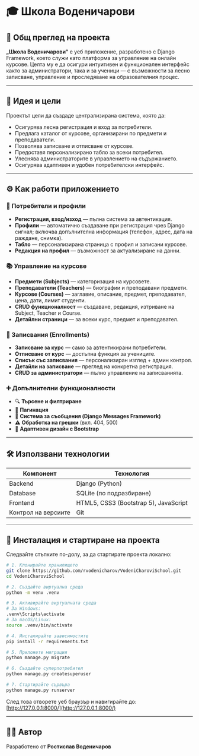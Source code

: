 
# 🎓 Школа Воденичарови

## 🧭 Общ преглед на проекта

**„Школа Воденичарови“** е уеб приложение, разработено с Django Framework, което служи като платформа за управление на онлайн курсове. Целта му е да осигури интуитивен и функционален интерфейс както за администратори, така и за ученици — с възможности за лесно записване, управление и проследяване на образователния процес.

---

## 🎯 Идея и цели

Проектът цели да създаде централизирана система, която да:

- Осигурява лесна регистрация и вход за потребители.
- Предлага каталог от курсове, организирани по предмети и преподаватели.
- Позволява записване и отписване от курсове.
- Предоставя персонализирано табло за всеки потребител.
- Улеснява администраторите в управлението на съдържанието.
- Осигурява адаптивен и удобен потребителски интерфейс.

---

## ⚙️ Как работи приложението

### 👤 Потребители и профили

- **Регистрация, вход/изход** — пълна система за автентикация.
- **Профили** — автоматично създаване при регистрация чрез Django сигнал; включва допълнителна информация (телефон, адрес, дата на раждане, снимка).
- **Табло** — персонализирана страница с профил и записани курсове.
- **Редакция на профил** — възможност за актуализиране на данни.

### 📚 Управление на курсове

- **Предмети (Subjects)** — категоризация на курсовете.
- **Преподаватели (Teachers)** — биографии и преподавани предмети.
- **Курсове (Courses)** — заглавие, описание, предмет, преподавател, цена, дати, лимит студенти.
- **CRUD функционалност** — създаване, редакция, изтриване на Subject, Teacher и Course.
- **Детайлни страници** — за всеки курс, предмет и преподавател.

### 📝 Записвания (Enrollments)

- **Записване за курс** — само за автентикирани потребители.
- **Отписване от курс** — достъпна функция за учениците.
- **Списък със записвания** — персонализиран изглед + админ контрол.
- **Детайли на записване** — преглед на конкретна регистрация.
- **CRUD за администратори** — пълно управление на записванията.

### ➕ Допълнителни функционалности

- 🔍 **Търсене и филтриране**
- 📄 **Пагинация**
- 💬 **Система за съобщения (Django Messages Framework)**
- ⚠️ **Обработка на грешки** (вкл. 404, 500)
- 📱 **Адаптивен дизайн с Bootstrap**

---

## 🛠️ Използвани технологии

| Компонент    | Технология                  |
|--------------|-----------------------------|
| Backend      | Django (Python)             |
| Database     | SQLite (по подразбиране)    |
| Frontend     | HTML5, CSS3 (Bootstrap 5), JavaScript |
| Контрол на версиите | Git                   |

---

## 🚀 Инсталация и стартиране на проекта

Следвайте стъпките по-долу, за да стартирате проекта локално:

```bash
# 1. Клонирайте хранилището
git clone https://github.com/rvodenicharov/VodeniCharoviSchool.git
cd VodeniCharoviSchool

# 2. Създайте виртуална среда
python -m venv .venv

# 3. Активирайте виртуалната среда
# За Windows:
.venv\Scripts\activate
# За macOS/Linux:
source .venv/bin/activate

# 4. Инсталирайте зависимостите
pip install -r requirements.txt

# 5. Приложете миграции
python manage.py migrate

# 6. Създайте суперпотребител
python manage.py createsuperuser

# 7. Стартирайте сървъра
python manage.py runserver
```

След това отворете уеб браузър и навигирайте до:  
[http://127.0.0.1:8000/](http://127.0.0.1:8000/)

---

## 🧑‍💻 Автор

Разработено от **Ростислав Воденичаров**
